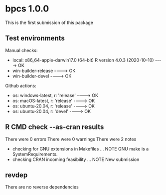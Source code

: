 # bpcs 1.0.0

This is the first submission of this package

## Test environments

Manual checks:
  - local: x86_64-apple-darwin17.0 (64-bit) R version 4.0.3 (2020-10-10) ---->  OK
  - win-builder-release ---->  OK
  - win-builder-devel ---->  OK

Github actions:
  - os: windows-latest, r: 'release' ----> OK
  - os: macOS-latest, r: 'release'   ----> OK
  - os: ubuntu-20.04, r: 'release'   ----> OK
  - os: ubuntu-20.04, r: 'devel'     ----> OK


## R CMD check --as-cran results

There were 0 errors
There were 0 warnings
There were 2 notes
  - checking for GNU extensions in Makefiles ... NOTE
  GNU make is a SystemRequirements.
  - checking CRAN incoming feasibility ... NOTE
  New submission
  
## revdep

There are no reverse dependencies
